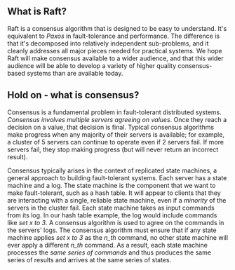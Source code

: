 ## What is Raft?

Raft is a consensus algorithm that is designed to be easy to understand. It's equivalent to _Paxos_ in fault-tolerance and performance. The difference is that it's decomposed into relatively independent sub-problems, and it cleanly addresses all major pieces needed for practical systems.
We hope Raft will make consensus available to a wider audience, and that this wider audience will be able to develop a variety of higher quality consensus-based systems than are available today.

## Hold on - what is consensus?

Consensus is a fundamental problem in fault-tolerant distributed systems. _Consensus involves multiple servers agreeing on values_. Once they reach a decision on a value, that decision is final. Typical consensus algorithms make progress when any majority of their servers is available; for example, a cluster of 5 servers can continue to operate even if 2 servers fail. If more servers fail, they stop making progress (but will never return an incorrect result).

Consensus typically arises in the context of replicated state machines, a general approach to building fault-tolerant systems. Each server has a state machine and a log. The state machine is the component that we want to make fault-tolerant, such as a hash table. It will appear to clients that they are interacting with a single, reliable state machine, even if a _minority_ of the servers in the cluster fail. Each state machine takes as input commands from its log. In our hash table example, the log would include commands like _set x to 3_. A consensus algorithm is used to agree on the commands in the servers' logs. The consensus algorithm must ensure that if any state machine applies _set x to 3_ as the _n_th_ command, no other state machine will ever apply a different _n_th_ command. As a result, each state machine processes the _same series of commands_ and thus produces the same series of results and arrives at the same series of states.
